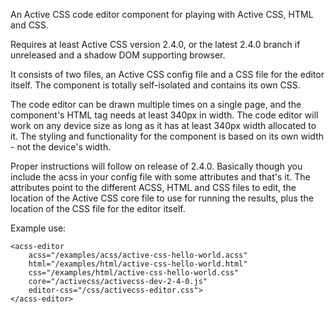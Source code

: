 An Active CSS code editor component for playing with Active CSS, HTML and CSS.

Requires at least Active CSS version 2.4.0, or the latest 2.4.0 branch if unreleased and a shadow DOM supporting browser.

It consists of two files, an Active CSS config file and a CSS file for the editor itself. The component is totally self-isolated and contains its own CSS.

The code editor can be drawn multiple times on a single page, and the component's HTML tag needs at least 340px in width. The code editor will work on any device size as long as it has at least 340px width allocated to it. The styling and functionality for the component is based on its own width - not the device's width.

Proper instructions will follow on release of 2.4.0. Basically though you include the acss in your config file with some attributes and that's it. The attributes point to the different ACSS, HTML and CSS files to edit, the location of the Active CSS core file to use for running the results, plus the location of the CSS file for the editor itself.

Example use:

```
<acss-editor
    acss="/examples/acss/active-css-hello-world.acss"
    html="/examples/html/active-css-hello-world.html"
    css="/examples/html/active-css-hello-world.css"
    core="/activecss/activecss-dev-2-4-0.js"
    editor-css="/css/activecss-editor.css">
</acss-editor>
```
